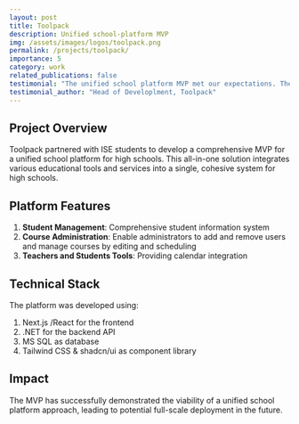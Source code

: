 ```yaml
---
layout: post
title: Toolpack
description: Unified school-platform MVP
img: /assets/images/logos/toolpack.png
permalink: /projects/toolpack/
importance: 5
category: work
related_publications: false
testimonial: "The unified school platform MVP met our expectations. The ISE students delivered a solution that streamlines educational processes and can potentially become a full-blown educational solution for high schools."
testimonial_author: "Head of Developlment, Toolpack"
---
```


## Project Overview

Toolpack partnered with ISE students to develop a comprehensive MVP for a unified school platform for high schools. This all-in-one solution integrates various educational tools and services into a single, cohesive system for high schools.


## Platform Features

1. **Student Management**: Comprehensive student information system
2. **Course Administration**: Enable administrators to add and remove users and manage courses by editing and scheduling
3. **Teachers and Students Tools**: Providing calendar integration 


## Technical Stack

The platform was developed using:
1. Next.js /React for the frontend
2. .NET for the backend API
3. MS SQL as database
4. Tailwind CSS & shadcn/ui as component library


## Impact

The MVP has successfully demonstrated the viability of a unified school platform approach, leading to potential full-scale deployment in the future.
